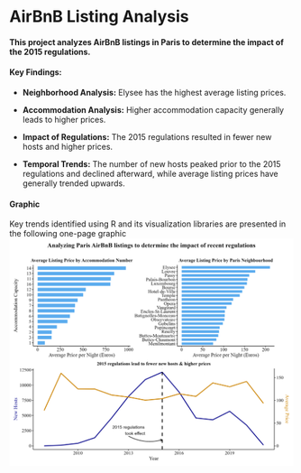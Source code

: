 # AirBnB Listing Analysis
#### This project analyzes AirBnB listings in Paris to determine the impact of the 2015 regulations.

#### Key Findings:

* **Neighborhood Analysis:** Elysee has the highest average listing prices.

* **Accommodation Analysis:** Higher accommodation capacity generally leads to higher prices.

* **Impact of Regulations:** The 2015 regulations resulted in fewer new hosts and higher prices.

* **Temporal Trends:** The number of new hosts peaked prior to the 2015 regulations and declined afterward, while average listing prices have generally trended upwards.

#### Graphic
Key trends identified using R and its visualization libraries are presented in the following one-page graphic
![AirBnB Report](AirBnB_report.png)

